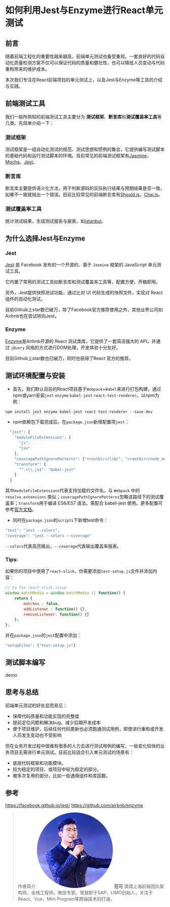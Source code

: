 # 如何利用Jest与Enzyme进行React单元测试

## 前言
随着前端工程化的重要性越来越高，前端单元测试也备受重视。一套良好的代码自动化质量检测方案不仅可以保证代码的质量和健壮性，也可以降低人员变动与代码重构带来的维护成本。

本次我们专注在React前端项目的单元测试上，以及Jest与Enzyme等工具的介绍与实践。
## 前端测试工具
我们一般所熟知的前端测试工具主要分为 **测试框架**、**断言库**和**测试覆盖率工具**等几类。先简单介绍一下：

### 测试框架
测试框架是一组自动化测试的规范、测试思想和惯例的集合，它提供编写测试脚本的基础代码和运行测试脚本的环境。目前常见的前端测试框架有[Jasmine](https://jasmine.github.io/)，[Mocha](https://mochajs.org/)，[Jest](http://facebook.github.io/jest/)。

### 断言库
断言库主要提供语义化方法，用于判断源码的实际执行结果与预期结果是否一致，如果不一致就抛出一个错误。目前比较常见的前端断言库有[Should.js](https://shouldjs.github.io/)，[Chai.js](http://chaijs.com/)。

### 测试覆盖率工具
统计测试结果，生成测试报告与报表，如[istanbul](https://github.com/gotwarlost/istanbul)。


## 为什么选择Jest与Enzyme
### Jest
[Jest](http://facebook.github.io/jest/) 是 Facebook 发布的一个开源的、基于 `Jasmine` 框架的 JavaScript 单元测试工具。

它内置了常用的测试工具如断言库和测试覆盖率工具等，配置方便，开箱即用。

另外，Jest提供快照测试功能，通过比对 UI 代码生成的快照文件，实现对 React 组件的自动化测试。

目前Github上star数已破万，除了Facebook官方推荐使用之外，其他业界公司如Airbnb也在尝试转向Jest。

### Enzyme
[Enzyme](http://airbnb.io/enzyme/)是Airbnb开源的 React 测试类库，它提供了一套简洁强大的 API，并通过 `jQuery` 风格的方式进行DOM处理，开发体验十分友好。

目前Github上star数也已破万，同时也获得了React 官方的推荐。


## 测试环境配置与安装
- 首先，我们默认目前的React项目基于`Webpack`+`Babel`来进行打包构建，通过npm或yarn安装`jest` `enzyme` `babel-jest` `react-test-renderer`。以npm为例：

```javascript
npm install jest enzyme babel-jest react-test-renderer --save-dev
```
- npm依赖包下载完成后，在`package.json`新增配置项`jest`：

```javascript
  "jest": {
    "moduleFileExtensions": [
      "js",
      "jsx"
    ],
    "coveragePathIgnorePatterns": ["<rootDir>/lib/", "<rootDir>/node_modules/", "__test__"],
    "transform": {
      "^.+\\.js$": "babel-jest"
    }
  }
```
其中`moduleFileExtensions`代表支持加载的文件名，与 `Webpack` 中的 `resolve.extensions` 类似；`coveragePathIgnorePatterns`忽略该路径下的测试覆盖率；`transform`用于编译 ES6/ES7 语法，需配合 babel-jest 使用。更多配置可参考[官方文档](https://facebook.github.io/jest/docs/en/configuration.html)。


- 同时在`package.json`的`scripts`下新增test命令：

```javascript
"test": "jest --colors",
"coverage": "jest --colors --coverage"
```
`--colors`代表高亮输出，`--coverage`代表输出覆盖率报表。

### Tips:
如果你的项目中使用了`react-slick`，你需要添加`test-setup.js`文件并添加内容：
```javascript
// to fix react-slick issue
window.matchMedia = window.matchMedia || function() {
    return {
        matches : false,
        addListener : function() {},
        removeListener: function() {}
    };
};
```
并在`package.json`的`jest`配置中添加：
```javascript
"setupFiles": ["test-setup.js"]
```

## 测试脚本编写
demo

## 思考与总结
前端单元测试的好处显而易见：
- 保障代码质量和功能实现的完整度
- 提前定位问题和解决bug，减少后期开发成本
- 便于项目维护，后续任何代码更新也必须跑通测试用例，即使进行重构或开发人员发生变动也不受影响

但在业务开发过程中很难有很多的人力去进行测试用例的编写，一些变化较快的业务项目无需进行单元测试。目前比较适合引入单元测试的场景有：
- 底层代码框架和功能模块。
- 较为稳定的项目、或项目中较为稳定的部分。
- 被多次复用的部分，比如一些通用组件和库函数。

## 参考
https://facebook.github.io/jest/
https://github.com/airbnb/enzyme


> 作者简介
![](../../images/fanke.jpeg)
**范可** 滴滴上海前端团队架构师，全栈工程师，微信专家，曾就职于SAP，LIMO创始人，关注于React、Vue、Mini Program等跨端技术的打通。
